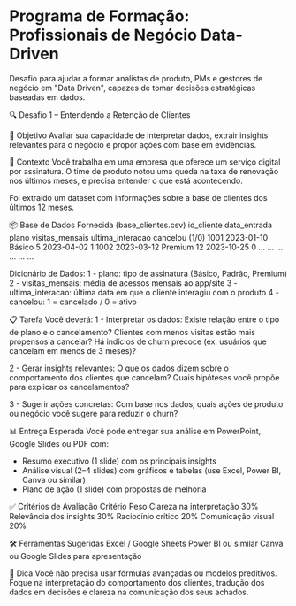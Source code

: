 # Programa de Formação: Profissionais de Negócio Data-Driven
Desafio para ajudar a formar analistas de produto, PMs e gestores de negócio em "Data Driven", capazes de tomar decisões estratégicas baseadas em dados.

🔍 Desafio 1 – Entendendo a Retenção de Clientes

🎯 Objetivo
Avaliar sua capacidade de interpretar dados, extrair insights relevantes para o negócio e propor ações com base em evidências.

🧩 Contexto
Você trabalha em uma empresa que oferece um serviço digital por assinatura. O time de produto notou uma queda na taxa de renovação nos últimos meses, e precisa entender o que está acontecendo.

Foi extraído um dataset com informações sobre a base de clientes dos últimos 12 meses.

📦 Base de Dados Fornecida (base_clientes.csv)
id_cliente	data_entrada	plano	visitas_mensais	ultima_interacao	cancelou (1/0)
1001	2023-01-10	Básico	5	2023-04-02	1
1002	2023-03-12	Premium	12	2023-10-25	0
...	...	...	...	...	...

Dicionário de Dados:
1 - plano: tipo de assinatura (Básico, Padrão, Premium)
2 - visitas_mensais: média de acessos mensais ao app/site
3 - ultima_interacao: última data em que o cliente interagiu com o produto
4 - cancelou: 1 = cancelado / 0 = ativo

📋 Tarefa
Você deverá:
1 - Interpretar os dados:
Existe relação entre o tipo de plano e o cancelamento?
Clientes com menos visitas estão mais propensos a cancelar?
Há indícios de churn precoce (ex: usuários que cancelam em menos de 3 meses)?

2 - Gerar insights relevantes:
O que os dados dizem sobre o comportamento dos clientes que cancelam?
Quais hipóteses você propõe para explicar os cancelamentos?

3 - Sugerir ações concretas:
Com base nos dados, quais ações de produto ou negócio você sugere para reduzir o churn?

📊 Entrega Esperada
Você pode entregar sua análise em PowerPoint, Google Slides ou PDF com:

- Resumo executivo (1 slide) com os principais insights
- Análise visual (2–4 slides) com gráficos e tabelas (use Excel, Power BI, Canva ou similar)
- Plano de ação (1 slide) com propostas de melhoria

✅ Critérios de Avaliação
Critério	Peso
Clareza na interpretação	30%
Relevância dos insights	30%
Raciocínio crítico	20%
Comunicação visual	20%

🛠️ Ferramentas Sugeridas
Excel / Google Sheets
Power BI ou similar
Canva ou Google Slides para apresentação

🧠 Dica
Você não precisa usar fórmulas avançadas ou modelos preditivos. Foque na interpretação do comportamento dos clientes, tradução dos dados em decisões e clareza na comunicação dos seus achados.
